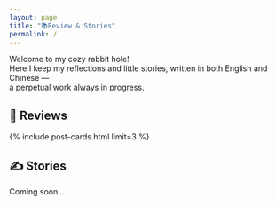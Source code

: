 ```yaml
---
layout: page
title: "📚Review & Stories"
permalink: /
---
```

Welcome to my cozy rabbit hole!<br>
Here I keep my reflections and little stories, written in both English and Chinese — <br>
a perpetual work always in progress.

## 📖 Reviews

<div class="post-cards" markdown="0">
  {% include post-cards.html limit=3 %}
</div>

## ✍️ Stories
Coming soon...